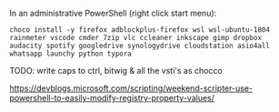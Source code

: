 In an administrative PowerShell (right click start menu):

```
choco install -y firefox adblockplus-firefox wsl wsl-ubuntu-1804 rainmeter vscode cmder 7zip vlc ccleaner inkscape gimp dropbox audacity spotify googledrive synologydrive cloudstation asio4all whatsapp launchy python typora
```

TODO:
write caps to ctrl, bitwig & all the vsti's as chocco

https://devblogs.microsoft.com/scripting/weekend-scripter-use-powershell-to-easily-modify-registry-property-values/
